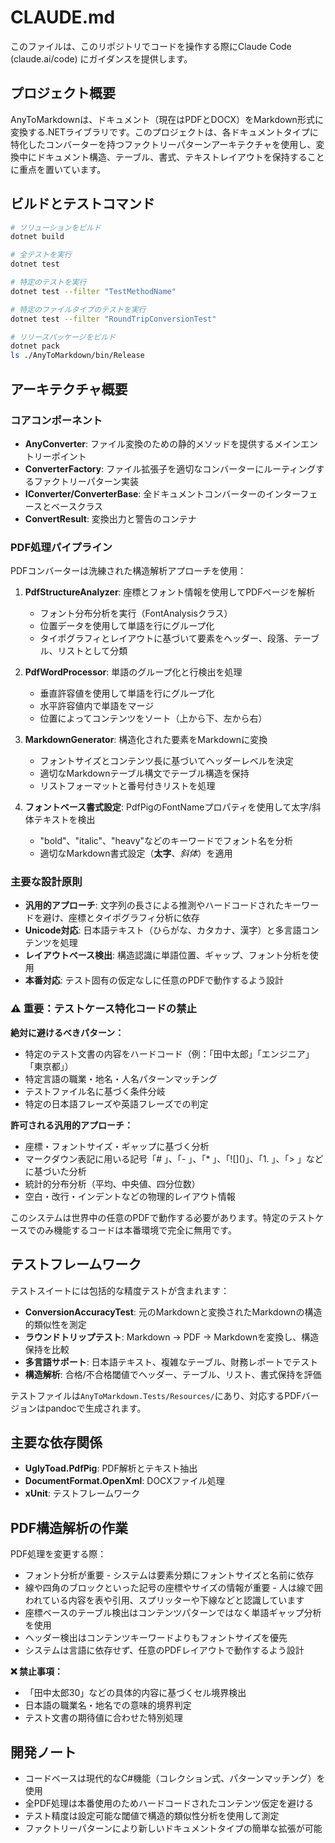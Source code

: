 # CLAUDE.md

このファイルは、このリポジトリでコードを操作する際にClaude Code (claude.ai/code) にガイダンスを提供します。

## プロジェクト概要

AnyToMarkdownは、ドキュメント（現在はPDFとDOCX）をMarkdown形式に変換する.NETライブラリです。このプロジェクトは、各ドキュメントタイプに特化したコンバーターを持つファクトリーパターンアーキテクチャを使用し、変換中にドキュメント構造、テーブル、書式、テキストレイアウトを保持することに重点を置いています。

## ビルドとテストコマンド

```bash
# ソリューションをビルド
dotnet build

# 全テストを実行
dotnet test

# 特定のテストを実行
dotnet test --filter "TestMethodName"

# 特定のファイルタイプのテストを実行
dotnet test --filter "RoundTripConversionTest"

# リリースパッケージをビルド
dotnet pack
ls ./AnyToMarkdown/bin/Release
```

## アーキテクチャ概要

### コアコンポーネント

- **AnyConverter**: ファイル変換のための静的メソッドを提供するメインエントリーポイント
- **ConverterFactory**: ファイル拡張子を適切なコンバーターにルーティングするファクトリーパターン実装
- **IConverter/ConverterBase**: 全ドキュメントコンバーターのインターフェースとベースクラス
- **ConvertResult**: 変換出力と警告のコンテナ

### PDF処理パイプライン

PDFコンバーターは洗練された構造解析アプローチを使用：

1. **PdfStructureAnalyzer**: 座標とフォント情報を使用してPDFページを解析
   - フォント分布分析を実行（FontAnalysisクラス）
   - 位置データを使用して単語を行にグループ化
   - タイポグラフィとレイアウトに基づいて要素をヘッダー、段落、テーブル、リストとして分類

2. **PdfWordProcessor**: 単語のグループ化と行検出を処理
   - 垂直許容値を使用して単語を行にグループ化
   - 水平許容値内で単語をマージ
   - 位置によってコンテンツをソート（上から下、左から右）

3. **MarkdownGenerator**: 構造化された要素をMarkdownに変換
   - フォントサイズとコンテンツ長に基づいてヘッダーレベルを決定
   - 適切なMarkdownテーブル構文でテーブル構造を保持
   - リストフォーマットと番号付きリストを処理

4. **フォントベース書式設定**: PdfPigのFontNameプロパティを使用して太字/斜体テキストを検出
   - "bold"、"italic"、"heavy"などのキーワードでフォント名を分析
   - 適切なMarkdown書式設定（**太字**、*斜体*）を適用

### 主要な設計原則

- **汎用的アプローチ**: 文字列の長さによる推測やハードコードされたキーワードを避け、座標とタイポグラフィ分析に依存
- **Unicode対応**: 日本語テキスト（ひらがな、カタカナ、漢字）と多言語コンテンツを処理
- **レイアウトベース検出**: 構造認識に単語位置、ギャップ、フォント分析を使用
- **本番対応**: テスト固有の仮定なしに任意のPDFで動作するよう設計

### ⚠️ 重要：テストケース特化コードの禁止

**絶対に避けるべきパターン：**
- 特定のテスト文書の内容をハードコード（例：「田中太郎」「エンジニア」「東京都」）
- 特定言語の職業・地名・人名パターンマッチング
- テストファイル名に基づく条件分岐
- 特定の日本語フレーズや英語フレーズでの判定

**許可される汎用的アプローチ：**
- 座標・フォントサイズ・ギャップに基づく分析
- マークダウン表記に用いる記号「# 」、「- 」、「* 」、「!\[]()」、「1. 」、「> 」などに基づいた分析
- 統計的分布分析（平均、中央値、四分位数）
- 空白・改行・インデントなどの物理的レイアウト情報

このシステムは世界中の任意のPDFで動作する必要があります。特定のテストケースでのみ機能するコードは本番環境で完全に無用です。

## テストフレームワーク

テストスイートには包括的な精度テストが含まれます：

- **ConversionAccuracyTest**: 元のMarkdownと変換されたMarkdownの構造的類似性を測定
- **ラウンドトリップテスト**: Markdown → PDF → Markdownを変換し、構造保持を比較
- **多言語サポート**: 日本語テキスト、複雑なテーブル、財務レポートでテスト
- **構造解析**: 合格/不合格閾値でヘッダー、テーブル、リスト、書式保持を評価

テストファイルは`AnyToMarkdown.Tests/Resources/`にあり、対応するPDFバージョンはpandocで生成されます。

## 主要な依存関係

- **UglyToad.PdfPig**: PDF解析とテキスト抽出
- **DocumentFormat.OpenXml**: DOCXファイル処理
- **xUnit**: テストフレームワーク

## PDF構造解析の作業

PDF処理を変更する際：
- フォント分析が重要 - システムは要素分類にフォントサイズと名前に依存
- 線や四角のブロックといった記号の座標やサイズの情報が重要 - 人は線で囲われている内容を表や引用、スプリッターや下線などと認識しています
- 座標ベースのテーブル検出はコンテンツパターンではなく単語ギャップ分析を使用
- ヘッダー検出はコンテンツキーワードよりもフォントサイズを優先
- システムは言語に依存せず、任意のPDFレイアウトで動作するよう設計

**❌ 禁止事項：**
- 「田中太郎30」などの具体的内容に基づくセル境界検出
- 日本語の職業名・地名での意味的境界判定
- テスト文書の期待値に合わせた特別処理

## 開発ノート

- コードベースは現代的なC#機能（コレクション式、パターンマッチング）を使用
- 全PDF処理は本番使用のためハードコードされたコンテンツ仮定を避ける
- テスト精度は設定可能な閾値で構造的類似性分析を使用して測定
- ファクトリーパターンにより新しいドキュメントタイプの簡単な拡張が可能
